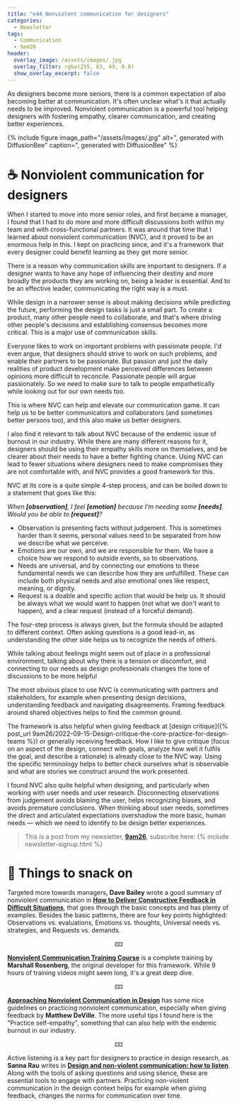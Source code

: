 ```yaml
---
title: "e44 Nonviolent communication for designers"
categories:
  - Newsletter
tags:
  - Communication
  - 9am26
header:
  overlay_image: /assets/images/.jpg
  overlay_filter: rgba(255, 63, 49, 0.8)
  show_overlay_excerpt: false
---
```


As designers become more seniors, there is a common expectation of also becoming better at communication. It's often unclear what's it that actually needs to be improved. Nonviolent communication is a powerful tool helping designers with fostering empathy, clearer communication, and creating better experiences.


{% include figure image_path="/assets/images/.jpg" alt=", generated with DiffusionBee" caption=", generated with DiffusionBee" %}

# ☕ Nonviolent communication for designers

When I started to move into more senior roles, and first became a manager, I found that I had to do more and more difficult discussions both within my team and with cross-functional partners. It was around that time that I learned about nonviolent communication (NVC), and it proved to be an enormous help in this. I kept on practicing since, and it's a framework that every designer could benefit learning as they get more senior.

There is a reason why communication skills are important to designers. If a designer wants to have any hope of influencing their destiny and more broadly the products they are working on, being a leader is essential. And to be an effective leader, communicating the right way is a must.

While design in a narrower sense is about making decisions while predicting the future, performing the design tasks is just a small part. To create a product, many other people need to collaborate, and that's where driving other people's decisions and establishing consensus becomes more critical. This is a major use of communication skills.

Everyone likes to work on important problems with passionate people. I'd even argue, that designers should strive to work on such problems, and enable their partners to be passionate. But passion and just the daily realities of product development make perceived differences between opinions more difficult to reconcile. Passionate people will argue passionately. So we need to make sure to talk to people empathetically while looking out for our own needs too.

This is where NVC can help and elevate our communication game. It can help us to be better communicators and collaborators (and sometimes better persons too), and this also make us better designers.

I also find it relevant to talk about NVC because of the endemic issue of burnout in our industry. While there are many different reasons for it, designers should be using their empathy skills more on themselves, and be clearer about their needs to have a better fighting chance. Using NVC can lead to fewer situations where designers need to make compromises they are not comfortable with, and NVC provides a good framework for this.

NVC at its core is a quite simple 4-step process, and can be boiled down to a statement that goes like this:

*When **\[observation\]**, I feel **\[emotion\]** because I’m needing some **\[needs\]**. Would you be able to **\[request\]**?*

- Observation is presenting facts without judgement. This is sometimes harder than it seems, personal values need to be separated from how we describe what we perceive.
- Emotions are our own, and we are responsible for them. We have a choice how we respond to outside events, so to observations.
- Needs are universal, and by connecting our emotions to these fundamental needs we can describe how they are unfulfilled. These can include both physical needs and also emotional ones like respect, meaning, or dignity.
- Request is a doable and specific action that would be help us. It should be always what we would want to happen (not what we don't want to happen), and a clear request (instead of a forceful demand).

The four-step process is always given, but the formula should be adapted to different context. Often asking questions is a good lead-in, as understanding the other side helps us to recognize the needs of others.

While talking about feelings might seem out of place in a professional environment, talking about why there is a tension or discomfort, and connecting to our needs as design professionals changes the tone of discussions to be more helpful

The most obvious place to use NVC is communicating with partners and stakeholders, for example when presenting design decisions, understanding feedback and navigating disagreements. Framing feedback around shared objectives helps to find the common ground.

The framework is also helpful when giving feedback at [design critique]({% post_url 9am26/2022-09-15-Design-critique-the-core-practice-for-design-teams %}) or generally receiving feedback. How I like to give critique (focus on an aspect of the design, connect with goals, analyze how well it fulfils the goal, and describe a rationale) is already close to the NVC way. Using the specific terminology helps to better check ourselves what is observable and what are stories we construct around the work presented. 

I found NVC also quite helpful when designing, and particularly when working with user needs and user research. Disconnecting observations from judgement avoids blaming the user, helps recognizing biases, and avoids premature conclusions. When thinking about user needs, sometimes the direct and articulated expectations overshadow the more basic, human needs — which we need to identify to be design better experiences.

> This is a post from my newsletter, **[9am26](https://polgarp.com/categories/newsletter/)**, subscribe here:
> {% include newsletter-signup.html %}

# 🍪 Things to snack on

Targeted more towards managers, **Dave Bailey** wrote a good summary of nonviolent communication in [**How to Deliver Constructive Feedback in Difficult Situations**](https://medium.dave-bailey.com/the-essential-guide-to-difficult-conversations-41f736e63ccf), that goes through the basic concepts and has plenty of examples. Besides the basic patterns, there are four key points highlighted: Observations vs. evaluations, Emotions vs. thoughts, Universal needs vs. strategies, and Requests vs. demands. 

<p style="text-align: center;">🁑</p>

[**Nonviolent Communication Training Course**](https://www.youtube.com/playlist?list=PLPNVcESwoWu4lI9C3bhkYIWB8-dphbzJ3) is a complete training by **Marshall Rosenberg**, the original developer for this framework. While 9 hours of training videos might seem long, it's a great deep dive.

<p style="text-align: center;">🁑</p>

[**Approaching Nonviolent Communication in Design**](https://www.linkedin.com/pulse/approaching-nonviolent-communication-design-matthew-deville/) has some nice guidelines on practicing nonviolent communication, especially when giving feedback by **Matthew DeVille**. The more useful tips I found here is the "Practice self-empathy", something that can also help with the endemic burnout in our industry.

<p style="text-align: center;">🁑</p>

Active listening is a key part for designers to practice in design research, as **Sanna Rau** writes in [**Design and non-violent communication: how to listen**](https://uxdesign.cc/most-good-designers-have-two-ears-and-only-one-mouth-a770d11d164). Along with the tools of asking questions and using silence, these are essential tools to engage with partners. Practicing non-violent communication in the design context helps for example when giving feedback, changes the norms for communication over time.